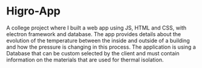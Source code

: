 # Higro-App
A college project where I built a web app using JS, HTML and CSS, with electron framework and database. The app provides details about the evolution of the temperature between the inside and outside of a building and how the pressure is changing in this process.
The application is using a Database that can be custom selected by the client and must contain information on the materials that are used for thermal isolation.

